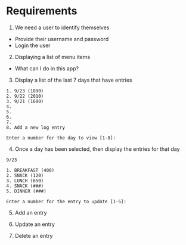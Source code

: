 
# Requirements

1. We need a user to identify themselves
  * Provide their username and password
  * Login the user

2. Displaying a list of menu items
  * What can I do in this app?

3. Display a list of the last 7 days that have entries

```
1. 9/23 (1890)
2. 9/22 (2010)
3. 9/21 (1680)
4.
5.
6.
7.
8. Add a new log entry

Enter a number for the day to view [1-8]:
```

4. Once a day has been selected, then display the entries for that day

```
9/23

1. BREAKFAST (400)
2. SNACK (120)
3. LUNCH (650)
4. SNACK (###)
5. DINNER (###)

Enter a number for the entry to update [1-5]:
```

5. Add an entry

6. Update an entry

7. Delete an entry

